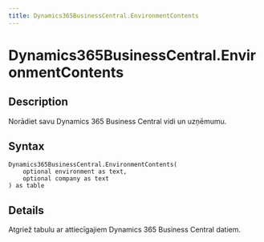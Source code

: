 ```yaml
---
title: Dynamics365BusinessCentral.EnvironmentContents
---
```


# Dynamics365BusinessCentral.EnvironmentContents


## Description

Norādiet savu Dynamics 365 Business Central vidi un uzņēmumu.


## Syntax

```powerquery
Dynamics365BusinessCentral.EnvironmentContents(
    optional environment as text,
    optional company as text
) as table
```


## Details

Atgriež tabulu ar attiecīgajiem Dynamics 365 Business Central datiem. 


